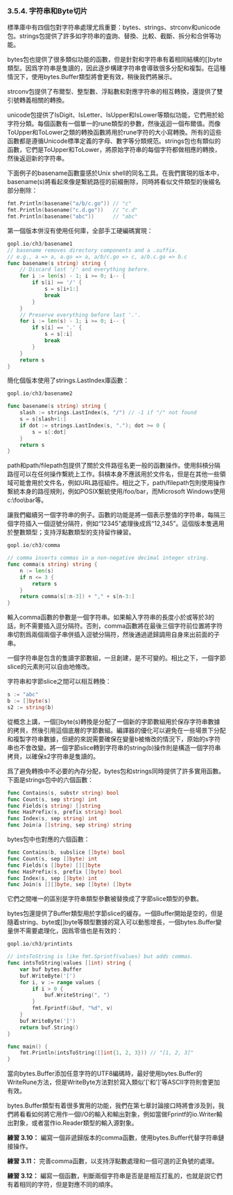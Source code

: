 ### 3.5.4. 字符串和Byte切片

標準庫中有四個包對字符串處理尤爲重要：bytes、strings、strconv和unicode包。strings包提供了許多如字符串的査詢、替換、比較、截斷、拆分和合併等功能。

bytes包也提供了很多類似功能的函數，但是針對和字符串有着相同結構的[]byte類型。因爲字符串是隻讀的，因此逐步構建字符串會導致很多分配和複製。在這種情況下，使用bytes.Buffer類型將會更有效，稍後我們將展示。

strconv包提供了布爾型、整型數、浮點數和對應字符串的相互轉換，還提供了雙引號轉義相關的轉換。

unicode包提供了IsDigit、IsLetter、IsUpper和IsLower等類似功能，它們用於給字符分類。每個函數有一個單一的rune類型的參數，然後返迴一個布爾值。而像ToUpper和ToLower之類的轉換函數將用於rune字符的大小寫轉換。所有的這些函數都是遵循Unicode標準定義的字母、數字等分類規范。strings包也有類似的函數，它們是ToUpper和ToLower，將原始字符串的每個字符都做相應的轉換，然後返迴新的字符串。

下面例子的basename函數靈感於Unix shell的同名工具。在我們實現的版本中，basename(s)將看起來像是繫統路徑的前綴刪除，同時將看似文件類型的後綴名部分刪除：

```Go
fmt.Println(basename("a/b/c.go")) // "c"
fmt.Println(basename("c.d.go"))   // "c.d"
fmt.Println(basename("abc"))      // "abc"
```

第一個版本併沒有使用任何庫，全部手工硬編碼實現：

```Go
gopl.io/ch3/basename1
// basename removes directory components and a .suffix.
// e.g., a => a, a.go => a, a/b/c.go => c, a/b.c.go => b.c
func basename(s string) string {
	// Discard last '/' and everything before.
	for i := len(s) - 1; i >= 0; i-- {
		if s[i] == '/' {
			s = s[i+1:]
			break
		}
	}
	// Preserve everything before last '.'.
	for i := len(s) - 1; i >= 0; i-- {
		if s[i] == '.' {
			s = s[:i]
			break
		}
	}
	return s
}
```

簡化個版本使用了strings.LastIndex庫函數：

```Go
gopl.io/ch3/basename2

func basename(s string) string {
	slash := strings.LastIndex(s, "/") // -1 if "/" not found
	s = s[slash+1:]
	if dot := strings.LastIndex(s, "."); dot >= 0 {
		s = s[:dot]
	}
	return s
}
```

path和path/filepath包提供了關於文件路徑名更一般的函數操作。使用斜槓分隔路徑可以在任何操作繫統上工作。斜槓本身不應該用於文件名，但是在其他一些領域可能會用於文件名，例如URL路徑組件。相比之下，path/filepath包則使用操作繫統本身的路徑規則，例如POSIX繫統使用/foo/bar，而Microsoft Windows使用c:\foo\bar等。

讓我們繼續另一個字符串的例子。函數的功能是將一個表示整值的字符串，每隔三個字符插入一個逗號分隔符，例如“12345”處理後成爲“12,345”。這個版本隻適用於整數類型；支持浮點數類型的支持留作練習。

```Go
gopl.io/ch3/comma

// comma inserts commas in a non-negative decimal integer string.
func comma(s string) string {
	n := len(s)
	if n <= 3 {
		return s
	}
	return comma(s[:n-3]) + "," + s[n-3:]
}
```

輸入comma函數的參數是一個字符串。如果輸入字符串的長度小於或等於3的話，則不需要插入逗分隔符。否則，comma函數將在最後三個字符前位置將字符串切割爲兩個兩個子串併插入逗號分隔符，然後通過遞歸調用自身來出前面的子串。

一個字符串是包含的隻讀字節數組，一旦創建，是不可變的。相比之下，一個字節slice的元素則可以自由地脩改。

字符串和字節slice之間可以相互轉換：

```Go
s := "abc"
b := []byte(s)
s2 := string(b)
```

從概念上講，一個[]byte(s)轉換是分配了一個新的字節數組用於保存字符串數據的拷貝，然後引用這個底層的字節數組。編譯器的優化可以避免在一些場景下分配和複製字符串數據，但總的來説需要確保在變量b被脩改的情況下，原始的s字符串也不會改變。將一個字節slice轉到字符串的string(b)操作則是構造一個字符串拷貝，以確保s2字符串是隻讀的。

爲了避免轉換中不必要的內存分配，bytes包和strings同時提供了許多實用函數。下面是strings包中的六個函數：

```Go
func Contains(s, substr string) bool
func Count(s, sep string) int
func Fields(s string) []string
func HasPrefix(s, prefix string) bool
func Index(s, sep string) int
func Join(a []string, sep string) string
```

bytes包中也對應的六個函數：

```Go
func Contains(b, subslice []byte) bool
func Count(s, sep []byte) int
func Fields(s []byte) [][]byte
func HasPrefix(s, prefix []byte) bool
func Index(s, sep []byte) int
func Join(s [][]byte, sep []byte) []byte
```

它們之間唯一的區别是字符串類型參數被替換成了字節slice類型的參數。

bytes包還提供了Buffer類型用於字節slice的緩存。一個Buffer開始是空的，但是隨着string、byte或[]byte等類型數據的寫入可以動態增長，一個bytes.Buffer變量併不需要處理化，因爲零值也是有效的：

```Go
gopl.io/ch3/printints

// intsToString is like fmt.Sprintf(values) but adds commas.
func intsToString(values []int) string {
	var buf bytes.Buffer
	buf.WriteByte('[')
	for i, v := range values {
		if i > 0 {
			buf.WriteString(", ")
		}
		fmt.Fprintf(&buf, "%d", v)
	}
	buf.WriteByte(']')
	return buf.String()
}

func main() {
	fmt.Println(intsToString([]int{1, 2, 3})) // "[1, 2, 3]"
}
```

當向bytes.Buffer添加任意字符的UTF8編碼時，最好使用bytes.Buffer的WriteRune方法，但是WriteByte方法對於寫入類似'['和']'等ASCII字符則會更加有效。

bytes.Buffer類型有着很多實用的功能，我們在第七章討論接口時將會涉及到，我們將看看如何將它用作一個I/O的輸入和輸出對象，例如當做Fprintf的io.Writer輸出對象，或者當作io.Reader類型的輸入源對象。

**練習 3.10：** 編寫一個非遞歸版本的comma函數，使用bytes.Buffer代替字符串鏈接操作。

**練習 3.11：** 完善comma函數，以支持浮點數處理和一個可選的正負號的處理。

**練習 3.12：** 編寫一個函數，判斷兩個字符串是否是是相互打亂的，也就是説它們有着相同的字符，但是對應不同的順序。




